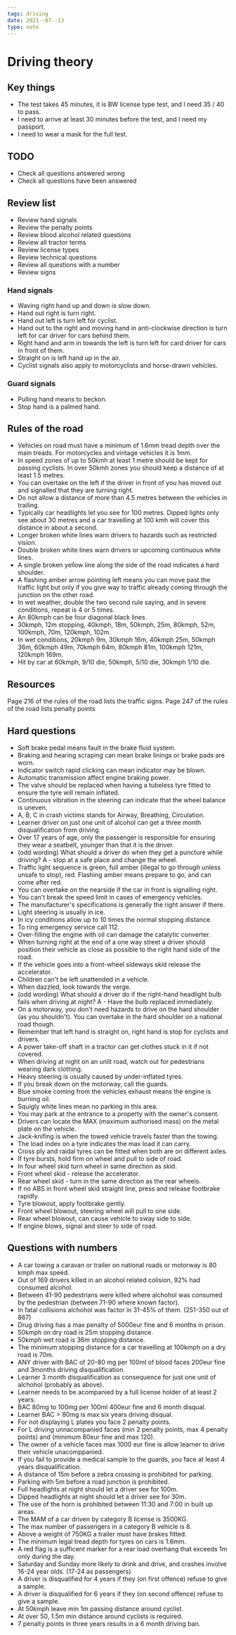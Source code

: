 ```yaml
---
tags: driving
date: 2021--07--13
type: note
---
```


# Driving theory

## Key things

- The test takes 45 minutes, it is BW license type test, and I need 35 / 40 to pass.
- I need to arrive at least 30 minutes before the test, and I need my passport.
- I need to wear a mask for the full test.

## TODO

- Check all questions answered wrong
- Check all questions have been answered

## Review list

- Review hand signals
- Review the penalty points
- Review blood alcohol related questions
- Review all tractor terms
- Review license types
- Review technical questions
- Review all questions with a number
- Review signs

### Hand signals

- Waving right hand up and down is slow down.
- Hand out right is turn right.
- Hand out left is turn left for cyclist.
- Hand out to the right and moving hand in anti-clockwise direction is turn left for car driver for cars behind them.
- Right hand and arm in towards the left is turn left for card driver for cars in front of them.
- Straight on is left hand up in the air.
- Cyclist signals also apply to motorcyclists and horse-drawn vehicles.

### Guard signals

- Pulling hand means to beckon.
- Stop hand is a palmed hand.

## Rules of the road

- Vehicles on road must have a minimum of 1.6mm tread depth over the main treads. For motorcycles and vintage vehicles it is 1mm.
- In speed zones of up to 50kmh at least 1 metre should be kept for passing cyclists. In over 50kmh zones you should keep a distance of at least 1.5 metres.
- You can overtake on the left if the driver in front of you has moved out and signalled that they are turning right.
- Do not allow a distance of more than 4.5 metres between the vehicles in trailing.
- Typically car headlights let you see for 100 metres. Dipped lights only see about 30 metres and a car travelling at 100 kmh will cover this distance in about a second.
- Longer broken white lines warn drivers to hazards such as restricted vision.
- Double broken white lines warn drivers or upcoming continuous white lines.
- A single broken yellow line along the side of the road indicates a hard shoulder.
- A flashing amber arrow pointing left means you can move past the traffic light but only if you give way to traffic already coming through the junction on the other road.
- In wet weather, double the two second rule saying, and in severe conditions, repeat is 4 or 5 times.
- An 80kmph can be four diagonal black lines.
- 30kmph, 12m stopping, 40kmph, 18m, 50kmph, 25m, 80kmph, 52m, 100kmph, 70m, 120kmph, 102m.
- In wet conditions, 20kmph 9m, 30kmph 16m, 40kmph 25m, 50kmph 36m, 60kmph 49m, 70kmph 64m, 80kmph 81m, 100kmph 121m, 120kmph 169m.
- Hit by car at 60kmph, 9/10 die, 50kmph, 5/10 die, 30kmph 1/10 die.

## Resources

Page 216 of the rules of the road lists the traffic signs.
Page 247 of the rules of the road lists penalty points

## Hard questions

- Soft brake pedal means fault in the brake fluid system.
- Braking and hearing scraping can mean brake linings or brake pads are worn.
- Indicator switch rapid clicking can mean indicator may be blown.
- Automatic transmission affect engine braking power.
- The valve should be replaced when having a tubeless tyre fitted to ensure the tyre will remain inflated.
- Continuous vibration in the steering can indicate that the wheel balance is uneven.
- A, B, C in crash victims stands for Airway, Breathing, Circulation.
- Learner driver on just one unit of alcohol can get a three month disqualification from driving.
- Over 17 years of age, only the passenger is responsible for ensuring they wear a seatbelt, younger than that it is the driver.
- (odd wording) What should a driver do when they get a puncture while driving? A - stop at a safe place and change the wheel.
- Traffic light sequence is green, full amber (illegal to go through unless unsafe to stop), red. Flashing amber means prepare to go, and can come after red.
- You can overtake on the nearside if the car in front is signalling right.
- You can't break the speed limit in cases of emergency vehicles.
- The manufacturer's specifications is generally the right answer if there.
- Light steering is usually in ice.
- In icy conditions allow up to 10 times the normal stopping distance.
- To ring emergency service call 112.
- Over-filling the engine with oil can damage the catalytic converter.
- When turning right at the end of a one way street a driver should position their vehicle as close as possible to the right hand side of the road.
- If the vehicle goes into a front-wheel sideways skid release the accelerator.
- Children can't be left unattended in a vehicle.
- When dazzled, look towards the verge.
- (odd wording) What should a driver do if the right-hand headlight bulb fails when driving at night? A - Have the bulb replaced immediately.
- On a motorway, you don't need hazards to drive on the hard shoulder (as you shouldn't). You can overtake in the hard shoulder on a national road though.
- Remember that left hand is straight on, right hand is stop for cyclists and drivers.
- A power take-off shaft in a tractor can get clothes stuck in it if not covered.
- When driving at night on an unlit road, watch out for pedestrians wearing dark clothing.
- Heavy steering is usually caused by under-inflated tyres.
- If you break down on the motorway, call the guards.
- Blue smoke coming from the vehicles exhaust means the engine is burning oil.
- Squigly white lines mean no parking in this area.
- You may park at the entrance to a property with the owner's consent.
- Drivers can locate the MAX (maximum authorised mass) on the metal plate on the vehicle.
- Jack-knifing is when the towed vehicle travels faster than the towing.
- The load index on a tyre indicates the max load it can carry.
- Cross ply and raidal tyres can be fitted when both are on different axles.
- If tyre bursts, hold firm on wheel and pull to side of road.
- In four wheel skid turn wheel in same direction as skid.
- Front wheel skid - release the accelerator.
- Rear wheel skid - turn in the same direction as the rear wheels.
- If no ABS in front wheel skid straight line, press and release footbrake rapidly.
- Tyre blowout, apply footbrake gently.
- Front wheel blowout, steering wheel will pull to one side.
- Rear wheel blowout, can cause vehicle to sway side to side.
- If engine blows, signal and steer to side of road.

## Questions with numbers

- A car towing a caravan or trailer on national roads or motorway is 80 kmph max speed.
- Out of 169 drivers killed in an alcohol related colision, 92% had consumed alcohol.
- Between 41-90 pedestrians were killed where alchohol was consumed by the pedestrian (between 71-90 where known factor).
- In fatal collisions alchohol was factor in 31-45% of them. (251-350 out of 867)
- Drug driving has a max penalty of 5000eur fine and 6 months in prison.
- 50kmph on dry road is 25m stopping distance.
- 50kmph wet road is 36m stopping distance.
- The minimum stopping distance for a car travelling at 100kmph on a dry road is 70m.
- ANY driver with BAC of 20-80 mg per 100ml of blood faces 200eur fine and 3months driving disqualification.
- Learner 3 month disqualification as consequence for just one unit of alchohol (probably as above).
- Learner needs to be acompanied by a full license holder of at least 2 years.
- BAC 80mg to 100mg per 100ml 400eur fine and 6 month disqual.
- Learner BAC > 80mg is max six years driving disqual.
- For not displaying L plates you face 2 penalty points.
- For L driving unnacompanied faces (min 2 penalty points, max 4 penalty points) and (minimum 80eur fine and max 120).
- The owner of a vehicle faces max 1000 eur fine is allow learner to drive their vehicle unacomppanied.
- If you fail to provide a medical sample to the guards, you face at least 4 years disqualification.
- A distance of 15m before a zebra crossing is prohibited for parking.
- Parking with 5m before a road junction is prohibited.
- Full headlights at night should let a driver see for 100m.
- Dipped headlights at night should let a driver see for 30m.
- The use of the horn is prohibited between 11:30 and 7:00 in built up areas.
- The MAM of a car driven by category B license is 3500KG.
- The max number of passengers in a category B vehicle is 8.
- Above a weight of 750KG a trailer must have brakes fitted.
- The minimum legal tread depth for tyres on cars is 1.6mm.
- A red flag is a sufficent marker for a rear load overhang that exceeds 1m only during the day.
- Saturday and Sunday more likely to drink and drive, and crashes involve 16-24 year olds. (17-24 as passengers)
- A driver is disqualified for 4 years if they (on first offence) refuse to give a sample.
- A driver is disqualified for 6 years if they (on second offence) refuse to give a sample.
- At 50kmph leave min 1m passing distance around cyclist.
- At over 50, 1.5m min distance around cyclists is required.
- 7 penalty points in three years results in a 6 month driving ban.